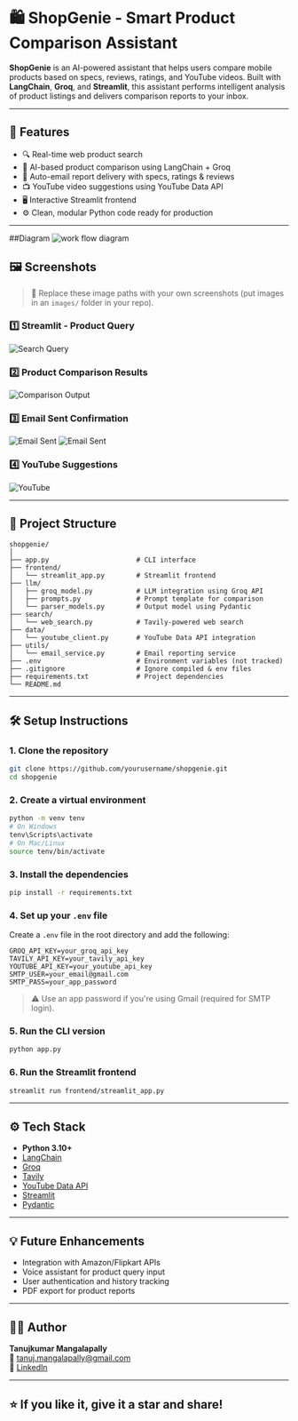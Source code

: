 # 🛍️ ShopGenie - Smart Product Comparison Assistant

**ShopGenie** is an AI-powered assistant that helps users compare mobile products based on specs, reviews, ratings, and YouTube videos. Built with **LangChain**, **Groq**, and **Streamlit**, this assistant performs intelligent analysis of product listings and delivers comparison reports to your inbox.

---

## 🚀 Features

- 🔍 Real-time web product search  
- 🧠 AI-based product comparison using LangChain + Groq  
- 📧 Auto-email report delivery with specs, ratings & reviews  
- 📺 YouTube video suggestions using YouTube Data API  
- 🖥️ Interactive Streamlit frontend  
- ⚙️ Clean, modular Python code ready for production  

---
##Diagram
  ![work flow diagram](https://github.com/Tanujkumar24/shopgenie_project/blob/main/diagram.png)
## 🖼️ Screenshots

> 📌 Replace these image paths with your own screenshots (put images in an `images/` folder in your repo).

### 1️⃣ Streamlit - Product Query
![Search Query](https://github.com/Tanujkumar24/shopgenie_project/blob/main/shop_result1.png)

### 2️⃣ Product Comparison Results
![Comparison Output](https://github.com/Tanujkumar24/shopgenie_project/blob/main/shop_result2.png)

### 3️⃣ Email Sent Confirmation
![Email Sent](https://github.com/Tanujkumar24/shopgenie_project/blob/main/shop_result4.png
)
![Email Sent](https://github.com/Tanujkumar24/shopgenie_project/blob/main/shop_result5.png)

### 4️⃣ YouTube Suggestions
![YouTube](https://github.com/Tanujkumar24/shopgenie_project/blob/main/shop_result3.png)

---

## 📁 Project Structure

```
shopgenie/
│
├── app.py                      # CLI interface
├── frontend/
│   └── streamlit_app.py        # Streamlit frontend
├── llm/
│   ├── groq_model.py           # LLM integration using Groq API
│   ├── prompts.py              # Prompt template for comparison
│   └── parser_models.py        # Output model using Pydantic
├── search/
│   └── web_search.py           # Tavily-powered web search
├── data/
│   └── youtube_client.py       # YouTube Data API integration
├── utils/
│   └── email_service.py        # Email reporting service
├── .env                        # Environment variables (not tracked)
├── .gitignore                  # Ignore compiled & env files
├── requirements.txt            # Project dependencies
└── README.md
```

---

## 🛠️ Setup Instructions

### 1. Clone the repository

```bash
git clone https://github.com/yourusername/shopgenie.git
cd shopgenie
```

### 2. Create a virtual environment

```bash
python -m venv tenv
# On Windows
tenv\Scripts\activate
# On Mac/Linux
source tenv/bin/activate
```

### 3. Install the dependencies

```bash
pip install -r requirements.txt
```

### 4. Set up your `.env` file

Create a `.env` file in the root directory and add the following:

```
GROQ_API_KEY=your_groq_api_key
TAVILY_API_KEY=your_tavily_api_key
YOUTUBE_API_KEY=your_youtube_api_key
SMTP_USER=your_email@gmail.com
SMTP_PASS=your_app_password
```

> ⚠️ Use an app password if you're using Gmail (required for SMTP login).

### 5. Run the CLI version

```bash
python app.py
```

### 6. Run the Streamlit frontend

```bash
streamlit run frontend/streamlit_app.py
```

---

## ⚙️ Tech Stack

- **Python 3.10+**
- [LangChain](https://www.langchain.com/)
- [Groq](https://groq.com/)
- [Tavily](https://www.tavily.com/)
- [YouTube Data API](https://developers.google.com/youtube/v3)
- [Streamlit](https://streamlit.io/)
- [Pydantic](https://docs.pydantic.dev/)

---

## 💡 Future Enhancements

- Integration with Amazon/Flipkart APIs  
- Voice assistant for product query input  
- User authentication and history tracking  
- PDF export for product reports  

---

## 👨‍💻 Author

**Tanujkumar Mangalapally**  
📧 tanuj.mangalapally@gmail.com  
🔗 [LinkedIn](https://linkedin.com/in/tanujkumar24)

---

## ⭐ If you like it, give it a star and share!
